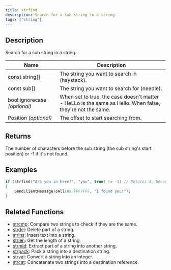 ```yaml
---
title: strfind
description: Search for a sub string in a string.
tags: ["string"]
---
```


<LowercaseNote />

## Description

Search for a sub string in a string.

| Name                         | Description                                                                                               |
| ---------------------------- | --------------------------------------------------------------------------------------------------------- |
| const string[]               | The string you want to search in (haystack).                                                              |
| const sub[]                  | The string you want to search for (needle).                                                               |
| bool:ignorecase *(optional)* | When set to true, the case doesn't matter - HeLLo is the same as Hello. When false, they're not the same. |
| Position *(optional)*        | The offset to start searching from.                                                                       |

## Returns

The number of characters before the sub string (the sub string's start position) or -1 if it's not found.

## Examples

```c
if (strfind("Are you in here?", "you", true) != -1) // Returns 4, because the start of 'you' (y) is at index 4 in the string
{
    SendClientMessageToAll(0xFFFFFFFF, "I found you!");
}
```

## Related Functions

- [strcmp](strcmp): Compare two strings to check if they are the same.
- [strdel](strdel): Delete part of a string.
- [strins](strins): Insert text into a string.
- [strlen](strlen): Get the length of a string.
- [strmid](strmid): Extract part of a string into another string.
- [strpack](strpack): Pack a string into a destination string.
- [strval](strval): Convert a string into an integer.
- [strcat](strcat): Concatenate two strings into a destination reference.
